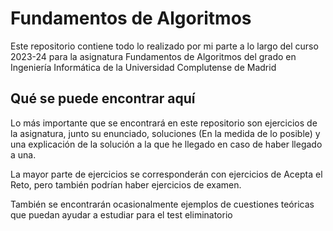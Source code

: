 # Fundamentos de Algoritmos
Este repositorio contiene todo lo realizado por mi parte a lo largo del curso 2023-24 para la asignatura Fundamentos de Algoritmos del grado en Ingeniería Informática de la Universidad Complutense de Madrid

## Qué se puede encontrar aquí
Lo más importante que se encontrará en este repositorio son ejercicios de la asignatura, junto su enunciado, soluciones (En la medida de lo posible) y una explicación de la solución a la que he llegado en caso de haber llegado a una.

La mayor parte de ejercicios se corresponderán con ejercicios de Acepta el Reto, pero también podrían haber ejercicios de examen.

También se encontrarán ocasionalmente ejemplos de cuestiones teóricas que puedan ayudar a estudiar para el test eliminatorio